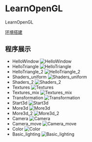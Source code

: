 # LearnOpenGL
LearnOpenGL

[环境搭建](https://www.cnblogs.com/kirito1/p/12219083.html)

## 程序展示
* HelloWindow
![HelloWindow](img/HelloWindow.png)
* HelloTriangle
![HelloTriangle](img/HelloTriangle.png)
* HelloTriangle_2
![HelloTriangle_2](img/HelloTriangle_2.png)
* Shaders_uniform
![Shaders_uniform](img/Shaders_uniform.gif)
* Shaders_2
![Shaders_2](img/Shaders_2.png)
* Textures
![Textures](img/Textures.png)
* Textures_mix
![Textures_mix](img/Textures_mix.png)
* Transformation
![Transformation](img/Transformation.gif)
* Start3d
![Start3d](img/Start3d.png)
* More3d
![More3d](img/More3d.gif)
* More3d_2
![More3d_2](img/More3d_2.png)
* Camera
![Camera](img/Camera.gif)
* Camera_move
![Camera_move](img/Camera_move.gif)
* Color
![Color](img/Color.png)
* Basic_lighting
![Basic_lighting](img/Basic_lighting.png) 